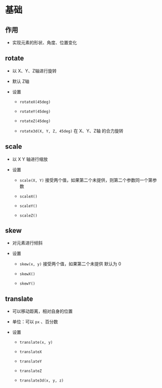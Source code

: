 # 基础

## 作用

+ 实现元素的形状、角度、位置变化

## rotate

+ 以 X、Y、Z轴进行旋转

+ 默认 Z轴

+ 设置

  + `rotateX(45deg)`

  + `rotateY(45deg)`

  + `rotateZ(45deg)`

  + `rotate3d(X, Y, Z, 45deg)` 在 X、Y、Z轴 的合力旋转

## scale

+ 以 X Y 轴进行缩放

+ 设置

  + `scale(X, Y)` 接受两个值，如果第二个未提供，则第二个参数同一个第参数

  + `scaleX()`

  + `scaleY()`

  + `scaleZ()`

## skew

+ 对元素进行倾斜

+ 设置

  + `skew(x, y)` 接受两个值，如果第二个未提供 默认为 0

  + `skewX()`

  + `skewY()`

## translate

+ 可以移动距离，相对自身的位置

+ 单位：可以 `px` 、百分数

+ 设置

  + `translate(x, y)`

  + `translateX`

  + `translateY`

  + `translateZ`

  + `translate3d(x, y, z)`
